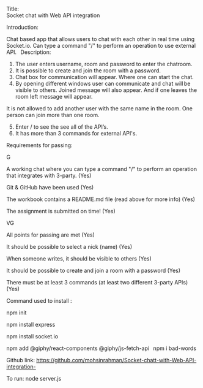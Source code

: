  
 
Title:  
Socket chat with Web API integration  
 
Introduction: 
 
Chat based app that allows users to chat with each other in real time using Socket.io. Can type a command "/" to perform an operation to use external API. 
  
Description: 
  
1. The user enters username, room and password to enter the chatroom. 
2. It is possible to create and join the room with a password. 
3. Chat box for communication will appear. Where one can start the chat. 
4. By opening different windows user can communicate and chat will be visible to others. Joined message will also appear. And if one leaves the room left message will appear. 

It is not allowed to add another user with the same name in the room. One person can join more than one room. 

5. Enter / to see the see all of the API’s.  
6. It has more than 3 commands for external API's. 
  

Requirements for passing: 

  

G 

A working chat where you can type a command "/" to perform an operation that integrates with 3-party. (Yes) 

Git & GitHub have been used (Yes) 

The workbook contains a README.md file (read above for more info) (Yes) 

The assignment is submitted on time! (Yes) 

  

VG 

All points for passing are met (Yes) 

It should be possible to select a nick (name) (Yes) 

When someone writes, it should be visible to others (Yes) 

It should be possible to create and join a room with a password (Yes) 

There must be at least 3 commands (at least two different 3-party APIs) (Yes) 

 

 
Command used to install : 
 
npm init  
 
npm install express 
 
npm install socket.io 
 
npm add @giphy/react-components @giphy/js-fetch-api 
  
npm i bad-words 
 
 
Github link: 
https://github.com/mohsinrahman/Socket-chatt-with-Web-API-integration- 
 
 
To run: 
node server.js 